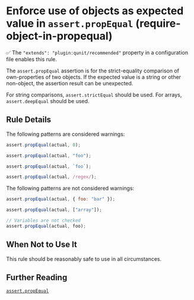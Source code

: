 # Enforce use of objects as expected value in `assert.propEqual` (require-object-in-propequal)

:white_check_mark: The `"extends": "plugin:qunit/recommended"` property in a configuration file enables this rule.

The `assert.propEqual` assertion is for the strict-equality comparison of own-properties
of two objects. If the expected value is a string or other non-object, the assertion
result can be unexpected.

For string comparisons, `assert.strictEqual` should be used. For arrays,
`assert.deepEqual` should be used.

## Rule Details

The following patterns are considered warnings:

```js
assert.propEqual(actual, 0);

assert.propEqual(actual, "foo");

assert.propEqual(actual, `foo`);

assert.propEqual(actual, /regex/);
```

The following patterns are not considered warnings:

```js
assert.propEqual(actual, { foo: "bar" });

assert.propEqual(actual, ["array"]);

// Variables are not checked
assert.propEqual(actual, foo);
```

## When Not to Use It

This rule should be reasonably safe to use in all circumstances.

## Further Reading

[`assert.propEqual`](https://api.qunitjs.com/assert/propEqual/)
